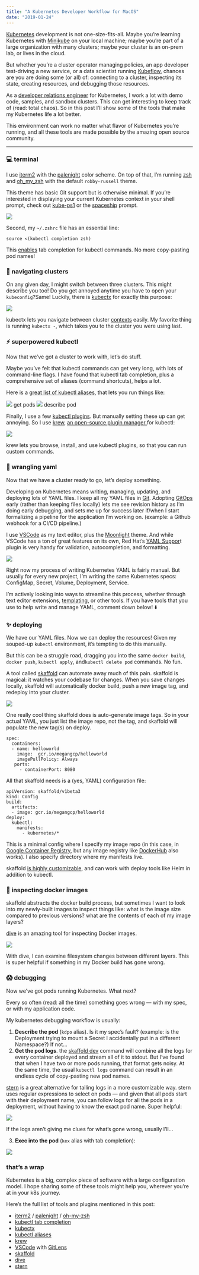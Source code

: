 ```yaml
---
title: "A Kubernetes Developer Workflow for MacOS"
date: "2019-01-24"
---
```


[Kubernetes](https://kubernetes.io/) development is not one-size-fits-all. Maybe
you’re learning Kubernetes with
[Minikube](https://github.com/kubernetes/minikube) on your local machine; maybe
you’re part of a large organization with many clusters; maybe your cluster is an
on-prem lab, or lives in the cloud.

But whether you’re a cluster operator managing policies, an app developer
test-driving a new service, or a data scientist running
[Kubeflow](https://www.kubeflow.org/docs/about/kubeflow), chances are you are
doing some (or all) of: connecting to a cluster, inspecting its state, creating
resources, and debugging those resources.

As a [developer relations engineer](https://twitter.com/mo_keefe) for
Kubernetes, I work a lot with demo code, samples, and sandbox clusters. This can
get interesting to keep track of (read: total chaos). So in this post I’ll show
some of the tools that make my Kubernetes life a lot better.

This environment can work no matter what flavor of Kubernetes you’re running,
and all these tools are made possible by the amazing open source community.

*****

### 💻 terminal

I use [iterm2](https://www.iterm2.com/) with the
[palenight](https://github.com/JonathanSpeek/palenight-iterm2) color scheme. On
top of that, I’m running [zsh](http://www.zsh.org/) and
[oh_my_zsh](https://github.com/robbyrussell/oh-my-zsh) with the default
`robby-russell` theme.

This theme has basic Git support but is otherwise minimal. If you’re interested
in displaying your current Kubernetes context in your shell prompt, check out
[kube-ps1](https://github.com/jonmosco/kube-ps1) or the
[spaceship](https://github.com/denysdovhan/spaceship-prompt#features) prompt.

![](https://cdn-images-1.medium.com/max/1600/1*JSiYljTJt2LyffjZ9_Irag.png)

Second, my `~/.zshrc` file has an essential line:

    source <(kubectl completion zsh)

This
[enables](https://kubernetes.io/docs/tasks/tools/install-kubectl/#enabling-shell-autocompletion)
tab completion for kubectl commands. No more copy-pasting pod names!

### 🛶 navigating clusters

On any given day, I might switch between three clusters. This might describe you
too! Do you get annoyed anytime you have to open your `kubeconfig`?Same!
Luckily, there is [kubectx](https://github.com/ahmetb/kubectx) for exactly this
purpose:

<img src="https://cdn-images-1.medium.com/max/1600/1*vt7On1gLVnZyFKDScL-GJw.gif">


kubectx lets you navigate between cluster
[contexts](https://kubernetes.io/docs/tasks/access-application-cluster/configure-access-multiple-clusters/#define-clusters-users-and-contexts)
easily. My favorite thing is running `kubectx -`, which takes you to the cluster
you were using last.

### ⚡️ superpowered kubectl

Now that we’ve got a cluster to work with, let’s do stuff.

Maybe you’ve felt that kubectl commands can get very long, with lots of
command-line flags. I have found that kubectl tab completion, plus a
comprehensive set of aliases (command shortcuts), helps a lot.

Here is a [great list of kubectl
aliases](https://github.com/ahmetb/kubectl-aliases), that lets you run things
like:

<img src="https://cdn-images-1.medium.com/max/1600/1*8j4WgwFfK_9wOHq5K2TUtg.png">
<span class="figcaption_hack">get pods</span>


<img src="https://cdn-images-1.medium.com/max/1600/1*trS4MZoird8kgIaM618eig.png">
<span class="figcaption_hack">describe pod</span>

Finally, I use a few [kubectl
plugins](https://kubernetes.io/docs/tasks/extend-kubectl/kubectl-plugins/). But
manually setting these up can get annoying. So I use
[krew](https://github.com/GoogleContainerTools/krew), [an open-source plugin
manager ](https://medium.com/@ahmetb/kubectl-plugin-management-21dcd93e3721)for
kubectl:


<img src="https://cdn-images-1.medium.com/max/1600/1*1TjlIdS2DfKVabZ5ldCLCg.gif">

krew lets you browse, install, and use kubectl plugins, so that you can run
custom commands.

### 📜 wrangling yaml

Now that we have a cluster ready to go, let’s deploy something.

Developing on Kubernetes means writing, managing, updating, and deploying lots
of YAML files. I keep all my YAML files in
[Git](https://github.com/m-okeefe/helloworld). Adopting
[GitOps](https://www.weave.works/technologies/gitops/) early (rather than
keeping files locally) lets me see revision history as I’m doing early
debugging, and sets me up for success later if/when I start formalizing a
pipeline for the application I’m working on. (example: a Github webhook for a
CI/CD pipeline.)

I use [VSCode](https://code.visualstudio.com/) as my text editor, plus the
[Moonlight](https://marketplace.visualstudio.com/items?itemName=atomiks.moonlight)
theme. And while VSCode has a ton of great features on its own, Red Hat’s [YAML
Suppor](https://marketplace.visualstudio.com/items?itemName=redhat.vscode-yaml)t
plugin is very handy for validation, autocompletion, and formatting.

<img src="https://cdn-images-1.medium.com/max/1600/1*ZGdvQwvn6_8WavC8L3XJ5Q.png">

Right now my process of writing Kubernetes YAML is fairly manual. But usually
for every new project, I’m writing the same Kubernetes specs: ConfigMap, Secret,
Volume, Deployment, Service.

I’m actively looking into ways to streamline this process, whether through text
editor extensions, [templating](https://github.com/kubernetes-sigs/kustomize),
or other tools. If you have tools that you use to help write and manage YAML,
comment down below! ⬇️

### ✨ deploying

We have our YAML files. Now we can deploy the resources! Given my souped-up
`kubectl` environment, it’s tempting to do this manually.

But this can be a struggle road, dragging you into the same `docker build`,
`docker push`, `kubectl apply`, and`kubectl delete pod` commands. No fun.

A tool called [skaffold](https://skaffold.dev/) can automate away much of this
pain. skaffold is magical: it watches your codebase for changes. When you save
changes locally, skaffold will automatically docker build, push a new image tag,
and redeploy into your cluster.

<img src="https://cdn-images-1.medium.com/max/1600/1*rF-csS89udEJ6w-O9KFEbg.gif">

One really cool thing skaffold does is auto-generate image tags. So in your
actual YAML, you just list the image repo, not the tag, and skaffold will
populate the new tag(s) on deploy.

    spec:
      containers:
      - name: helloworld
        image:  gcr.io/megangcp/helloworld
        imagePullPolicy: Always
       ports:
         - containerPort: 8080

All that skaffold needs is a (yes, YAML) configuration file:

    apiVersion: skaffold/v1beta3
    kind: Config
    build:
      artifacts:
      - image: gcr.io/megangcp/helloworld
    deploy:
      kubectl:
        manifests:
          - kubernetes/*

This is a minimal config where I specify my image repo (in this case, in [Google
Container Registry](https://cloud.google.com/container-registry/), but any image
registry like [DockerHub](https://hub.docker.com/) also works). I also specify
directory where my manifests live.

skaffold [is highly
customizable](https://github.com/GoogleContainerTools/skaffold/tree/master/examples),
and can work with deploy tools like Helm in addition to kubectl.

### 🐳 inspecting docker images

skaffold abstracts the docker build process, but sometimes I want to look into
my newly-built images to inspect things like: what is the image size compared to
previous versions? what are the contents of each of my image layers?

[dive](https://github.com/wagoodman/dive) is an amazing tool for inspecting
Docker images.

<img src="https://cdn-images-1.medium.com/max/1600/1*zLIgc-0sHlfLAH0eJ06S6g.gif">

With dive, I can examine filesystem changes between different layers. This is
super helpful if something in my Docker build has gone wrong.

### 😱 debugging

Now we’ve got pods running Kubernetes. What next?

Every so often (read: all the time) something goes wrong — with my spec, or with
my application code.

My kubernetes debugging workflow is usually:

1.  **Describe the pod** (`kdpo` alias). Is it my spec’s fault? (example: is the
Deployment trying to mount a Secret I accidentally put in a different
Namespace?) If not…
1.  **Get the pod logs**. the [skaffold
dev](https://skaffold.dev/docs/getting-started/#skaffold-dev-build-and-deploy-your-app-every-time-your-code-changes)
command will combine all the logs for every container deployed and stream all of
it to stdout. But I’ve found that when I have two or more pods running, that
format gets noisy. At the same time, the usual `kubectl logs` command can result
in an endless cycle of copy-pasting new pod names.

[stern](https://github.com/wercker/stern) is a great alternative for tailing
logs in a more customizable way. stern uses regular expressions to select on
pods — and given that all pods start with their deployment name, you can follow
logs for all the pods in a deployment, without having to know the exact pod
name. Super helpful:

<img src="https://cdn-images-1.medium.com/max/1600/1*WqZ3eEhhbt8Wau_G6DWDyQ.png">

If the logs aren’t giving me clues for what’s gone wrong, usually I’ll…

3. **Exec into the pod** (`kex` alias with tab completion):

<img src="https://cdn-images-1.medium.com/max/1600/1*RnF4LX330A4slnax3cvt3A.png">

### that’s a wrap

Kubernetes is a big, complex piece of software with a large configuration model.
I hope sharing some of these tools might help you, wherever you’re at in your
k8s journey.

Here’s the full list of tools and plugins mentioned in this post:

* [iterm2](https://www.iterm2.com/) /
[palenight](https://github.com/JonathanSpeek/palenight-iterm2) /
[oh-my-zsh](https://github.com/robbyrussell/oh-my-zsh)
* [kubectl tab
completion](https://kubernetes.io/docs/tasks/tools/install-kubectl/#enabling-shell-autocompletion)
* [kubectx](https://github.com/ahmetb/kubectx)
* [kubectl aliases](https://github.com/ahmetb/kubectl-aliases)
* [krew](https://github.com/GoogleContainerTools/krew)
* [VSCode](https://code.visualstudio.com/) with
[GitLens](https://marketplace.visualstudio.com/items?itemName=eamodio.gitlens)
* [skaffold](https://github.com/GoogleContainerTools/skaffold/tree/master/examples/getting-started)
* [dive](https://github.com/wagoodman/dive)
* [stern](https://github.com/wercker/stern)

